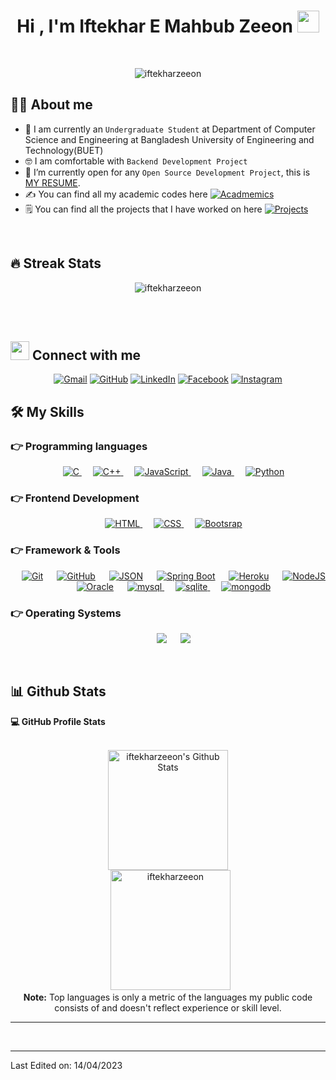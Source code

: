 <h1 align="center">Hi , I'm Iftekhar E Mahbub Zeeon <img src="https://media.giphy.com/media/hvRJCLFzcasrR4ia7z/giphy.gif" width="35"></h1>
<p align="center">
  <a href="https://github.com/DenverCoder1/readme-typing-svg">
  </a>
</p>


<br>

<p align="center"> 
	<img src="https://komarev.com/ghpvc/?username=iftekharzeeon&label=Profile%20views&color=0e75b6&style=plastic" alt="iftekharzeeon" /> 
</p>


## :sassy_man:  About me
- :school: I am currently an `Undergraduate Student` at Department of Computer Science and Engineering at Bangladesh University of Engineering and Technology(BUET)
- :nerd_face: I am comfortable with `Backend Development Project`
- :thinking: I’m currently open for any `Open Source Development Project`, this is [MY RESUME](https://drive.google.com/file/d/1INfMBKrlbJdKmT1MSyGqNc22kL7iOSmb/view?usp=sharing).
- :writing_hand: You can find all my academic codes here <a href="https://github.com/iftekharzeeon/undergraduate_academics" target="_blank"><img alt="Acadmemics" src="https://img.shields.io/badge/-CSE__BUET__ACADEMICS-green"></a>
- 🗒️ You can find all the projects that I have worked on here <a href="https://github.com/iftekharzeeon/all_projects" target="_blank"><img alt="Projects" src="https://img.shields.io/badge/ALL__PROJECTS-orange"></a>


<br>

## 🔥 Streak Stats
<p align="center"><img src="https://github-readme-streak-stats.herokuapp.com/?user=iftekharzeeon&theme=algolia" alt="iftekharzeeon" /></p>

<br>
<br>

## <img src="https://media.giphy.com/media/iY8CRBdQXODJSCERIr/giphy.gif" width="30px"> Connect with me
<p align="center">
	<a href="mailto:mahbubzeeon@gmail.com"><img img src="https://img.shields.io/badge/gmail-%23EA4335.svg?style=plastic&logo=gmail&logoColor=white" alt="Gmail"/></a>
	<a href="https://github.com/iftekharzeeon"><img src="https://img.shields.io/badge/github-%23181717.svg?style=plastic&logo=github&logoColor=white" alt="GitHub"/></a>
	<a href="https://www.linkedin.com/in/iftekhar-zeeon/"><img src="https://img.shields.io/badge/linkedin-%230A66C2.svg?style=plastic&logo=linkedin&logoColor=white" alt="LinkedIn"/></a>
	<a href="https://www.facebook.com/zeeon007"><img src="https://img.shields.io/badge/facebook-%231877F2.svg?style=plastic&logo=facebook&logoColor=white" alt="Facebook"/></a>
	<a href="https://www.instagram.com/iftekhar_zeeon/"><img src="https://img.shields.io/badge/instagram-%23E4405F.svg?style=plastic&logo=instagram&logoColor=white" alt="Instagram"/></a>
</p>


## 🛠️ My Skills

### 👉 Programming languages

<p align="center"> 
  &emsp; 
  <a href="https://www.cprogramming.com/" target="_blank"> 
    <img alt="C" src="https://img.shields.io/badge/C%20-%232370ED.svg?style=plastic&logo=c&logoColor=white">
  </a> 
  &emsp;
  <a href="https://www.w3schools.com/cpp/" target="_blank"> 
    <img alt="C++" src="https://img.shields.io/badge/C++%20-%2300599C.svg?style=plastic&logo=c%2B%2B&logoColor=white">
  </a> 
  &emsp;
  <a href="https://developer.mozilla.org/en-US/docs/Web/JavaScript" target="_blank"> 
     <img alt="JavaScript" src="https://img.shields.io/badge/JavaScript%20-%23F7DF1E.svg?style=plastic&logo=javascript&logoColor=black">
   </a>
  &emsp;
  <a href="https://www.java.com" target="_blank"> 
    <img alt="Java" src="https://img.shields.io/badge/Java-%23007396.svg?style=plastic&logo=java&logoColor=white">
  </a>
  &emsp;
   <a href="https://www.python.org" target="_blank">
    <img alt="Python" src="https://img.shields.io/badge/Python%20-%2314354C.svg?style=plastic&logo=python&logoColor=white">
  </a>
</p>

### 👉 Frontend Development
<p align="center"> 
  &emsp; 
  <a href="https://www.w3.org/html/" target="_blank"> 
   <img alt="HTML" src="https://img.shields.io/badge/HTML5%20-%23E34F26.svg?style=plastic&logo=html5&logoColor=white">
  </a>   
  &emsp;
  <a href="https://www.w3schools.com/css/" target="_blank">
    <img alt="CSS" src="https://img.shields.io/badge/CSS%20-%231572B6.svg?style=plastic&logo=css3&logoColor=white">
  </a> 
  &emsp;
  <a href="https://www.w3schools.com/css/" target="_blank">
    <img alt="Bootsrap" src="https://img.shields.io/badge/Bootstrap-563D7C?style=plastic&logo=bootstrap&logoColor=white">
  </a>
 
</p>

 ### 👉 Framework & Tools
 
<p align="center">
  &emsp;
    <a href="#"><img alt="Git" src="https://img.shields.io/badge/Git%20-%23F05033.svg?style=plastic&logo=git&logoColor=white"></a>
  &emsp;
    <a href="#"><img alt="GitHub" src="https://img.shields.io/badge/github-%23181717.svg?style=plastic&logo=github&logoColor=white"></a>
  &emsp;
    <a href="#"><img alt="JSON" src="https://img.shields.io/badge/json-%23000000.svg?style=plastic&logo=json&logoColor=white"></a>
  &emsp;
    <a href="#"><img alt="Spring Boot" src="https://img.shields.io/badge/Spring-6DB33F?style=plastic&logo=spring&logoColor=white"></a>
  &emsp;
    <a href="#"><img alt="Heroku" src="https://img.shields.io/badge/Heroku-430098?style=plastic&logo=heroku&logoColor=white"></a>
  &emsp;
    <a href="#"><img alt="NodeJS" src="https://img.shields.io/badge/Node.js-43853D?style=plastic&logo=node.js&logoColor=white"></a>
  &emsp;
    <a href="#"><img alt="Oracle" src="https://img.shields.io/badge/Oracle-F80000?style=plastic&logo=oracle&logoColor=black"></a>
  &emsp;
    <a href="#" target="_blank" rel="noreferrer"> 
      <img src="https://shields.io/badge/MySQL-lightgrey?logo=mysql&style=plastic&logoColor=white&labelColor=blue" alt="mysql"/> 
    </a>
  &emsp;
    <a href="#" target="_blank" rel="noreferrer"> 
      <img src="https://img.shields.io/badge/SQLite-07405E?style=plastic&logo=sqlite&logoColor=white" alt="sqlite"/> 
    </a>
  &emsp;
    <a href="#" target="_blank" rel="noreferrer"> 
      <img src="https://img.shields.io/badge/MongoDB-4EA94B?style=plastic&logo=mongodb&logoColor=white" alt="mongodb"/> 
    </a>
    
</p>

 ### 👉 Operating Systems
 
<p align="center">
  &emsp;
    <a href="#"><img src="https://img.shields.io/badge/Ubuntu-E95420?style=plastic&logo=ubuntu&logoColor=white"></a>
  &emsp;
    <a href="#"><img src="https://img.shields.io/badge/Windows-0078D6?style=plastic&logo=windows&logoColor=white"></a>
</p>

<br/>

## 📊 Github Stats

  <summary><b>💻 GitHub Profile Stats</b></summary>
  <br/>
  <p align="center">
    <img alt="iftekharzeeon's Github Stats" src="https://github-readme-stats.vercel.app/api?username=iftekharzeeon&show_icons=true&theme=algolia" height="192px"/>
<br/>
  &nbsp;
	  <img src="https://github-readme-stats.vercel.app/api/top-langs?username=iftekharzeeon&langs_count=10&show_icons=true&locale=en&layout=compact&theme=algolia" alt="iftekharzeeon" height="192px"/>
  <br/>
  <b>Note:</b> Top languages is only a metric of the languages my public code consists of and doesn't reflect experience or skill level.
  </p>

----

<br/>

-----

Last Edited on: 14/04/2023

